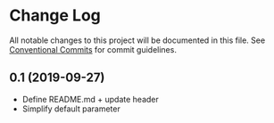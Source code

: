 # Change Log

All notable changes to this project will be documented in this file.
See [Conventional Commits](https://conventionalcommits.org) for commit guidelines.

## 0.1 (2019-09-27)
 
- Define README.md + update header
- Simplify default parameter
